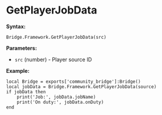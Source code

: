 # GetPlayerJobData

**Syntax:**

```
Bridge.Framework.GetPlayerJobData(src)
```

**Parameters:**

* `src` (number) - Player source ID

**Example:**

```
local Bridge = exports['community_bridge']:Bridge()
local jobData = Bridge.Framework.GetPlayerJobData(source)
if jobData then
    print('Job:', jobData.jobName)
    print('On duty:', jobData.onDuty)
end
```
